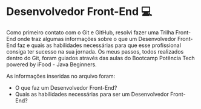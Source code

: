 # Desenvolvedor Front-End :computer:

Como primeiro contato com o Git e GitHub, resolvi fazer uma Trilha Front-End onde traz algumas informações sobre o que um Desenvolvedor Front-End faz e quais as habilidades necessárias para que esse profissional consiga ter sucesso na sua jornada. Os meus passos, todos realizados dentro do Git, foram guiados através das aulas do Bootcamp Potência Tech powered by iFood - Java Beginners.

As informações inseridas no arquivo foram:

- O que faz um Desenvolvedor Front-End?
- Quais as habilidades necessárias para ser um Desenvolvedor Front-End?
